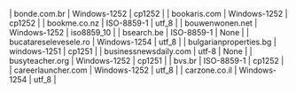 | bonde.com.br | Windows-1252 | cp1252 |
| bookaris.com | Windows-1252 | cp1252 |
| bookme.co.nz | ISO-8859-1 | utf_8 |
| bouwenwonen.net | Windows-1252 | iso8859_10 |
| bsearch.be | ISO-8859-1 | None |
| bucatareselevesele.ro | Windows-1254 | utf_8 |
| bulgarianproperties.bg | windows-1251 | cp1251 |
| businessnewsdaily.com | utf-8 | None |
| busyteacher.org | Windows-1252 | cp1251 |
| bvs.br | ISO-8859-1 | cp1252 |
| careerlauncher.com | Windows-1252 | utf_8 |
| carzone.co.il | Windows-1254 | utf_8 |
